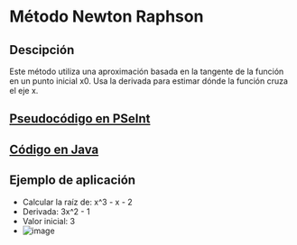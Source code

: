 # Método Newton Raphson

## Descipción
Este método utiliza una aproximación basada en la tangente de la función en un punto inicial x0. Usa la derivada para estimar dónde la función cruza el eje x.

## [Pseudocódigo en PSeInt](./NewtonRaphson.psc)

## [Código en Java](./NewtonRaphson.java)

## Ejemplo de aplicación
- Calcular la raíz de: x^3 - x - 2
- Derivada: 3x^2 - 1
- Valor inicial: 3
- ![image](https://github.com/user-attachments/assets/982c3743-dce8-4e0f-881f-48ac712f506f)
